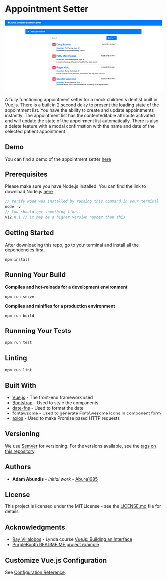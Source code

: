 # Appointment Setter

![alt_text](appointment-setter.jpg "Appointment Setter Screenshot")

A fully functioning appointment setter for a mock children's dentist built in Vue.js. There is a built in 2 second delay to present the loading state of the appointment list. You have the ability to create and update appointments instantly. The appointment list has the contenteditable attribute activated and will update the state of the appoinment list automatically. There is also a delete feature with a modal confirmation with the name and date of the selected patient appointment.

## Demo

You can find a demo of the appointment setter [here](https://abuna1985.github.io/appointment-setter/)

## Prerequisites

Please make sure you have Node.js installed. You can find the link to download Node.js [here](https://nodejs.org/en/)

```javascript
// Verify Node was installed by running this command in your terminal
node -v
// You should get something like...
v12.8.1 // it may be a higher version number than this
```

## Getting Started

After downloading this repo, go to your terminal and install all the dependencies first.

```
npm install
```

## Running Your Build

**Compiles and hot-reloads for a development environment**
```
npm run serve
```

**Compiles and minifies for a production environment**
```
npm run build
```

## Runnning Your Tests
```
npm run test
```

## Linting 
```
npm run lint
```

## Built With

* [Vue.js](https://vuejs.org) - The front-end framework used
* [Bootstrap](https://getbootstrap.com) - Used to style the components
* [date-fns](https://date-fns.org) - Used to format the date
* [fontawsome](https://fontawesome.com/start) - Used to generate FontAwesome Icons in component form
* [axios](https://www.npmjs.com/package/axios) - Used to make Promise based HTTP requests

## Versioning

We use [SemVer](http://semver.org/) for versioning. For the versions available, see the [tags on this repository](https://github.com/your/project/tags). 

## Authors

* **Adam Abundis** - *Initial work* - [Abuna1985](https://github.com/Abuna1985)

## License

This project is licensed under the MIT License - see the [LICENSE.md](LICENSE.md) file for details

## Acknowledgments

* [Ray Villalobos](https://github.com/planetoftheweb) - Lynda course [Vue.js: Building an Interface](https://github.com/planetoftheweb/vue-interface)
* [PurpleBooth README.ME project example](https://gist.github.com/PurpleBooth/109311bb0361f32d87a2)

## Customize Vue.js Configuration
See [Configuration Reference](https://cli.vuejs.org/config/).
